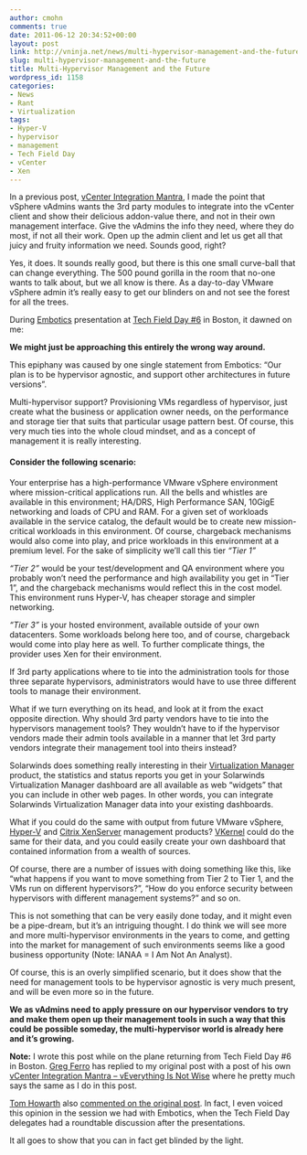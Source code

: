 ```yaml
---
author: cmohn
comments: true
date: 2011-06-12 20:34:52+00:00
layout: post
link: http://vninja.net/news/multi-hypervisor-management-and-the-future/
slug: multi-hypervisor-management-and-the-future
title: Multi-Hypervisor Management and the Future
wordpress_id: 1158
categories:
- News
- Rant
- Virtualization
tags:
- Hyper-V
- hypervisor
- management
- Tech Field Day
- vCenter
- Xen
---
```


In a previous post, [vCenter Integration Mantra](http://vninja.net/news/vcenter-integration-mantra/), I made the point that vSphere vAdmins wants the 3rd party modules to integrate into the vCenter client and show their delicious addon-value there, and not in their own management interface. Give the vAdmins the info they need, where they do most, if not all their work. Open up the admin client and let us get all that juicy and fruity information we need. Sounds good, right?

Yes, it does. It sounds really good, but there is this one small curve-ball that can change everything. The 500 pound gorilla in the room that no-one wants to talk about, but we all know is there. As a day-to-day VMware vSphere admin it’s really easy to get our blinders on and not see the forest for all the trees.

During [Embotics](http://www.embotics.com/) presentation at [Tech Field Day #6](http://techfieldday.com/2011/tfd6/)  in Boston, it dawned on me:

**We might just be approaching this entirely the wrong way around.**

This epiphany was caused by one single statement from Embotics: “Our plan is to be hypervisor agnostic, and support other architectures in future versions”. 

Multi-hypervisor support? Provisioning VMs regardless of hypervisor, just create what the business or application owner needs, on the performance and storage tier that suits that particular usage pattern best. Of course, this very much ties into the whole cloud mindset, and as a concept of management it is really interesting.



#### Consider the following scenario:


Your enterprise has a high-performance VMware vSphere environment where mission-critical applications run. All the bells and whistles are available in this environment; HA/DRS, High Performance SAN, 10GigE networking and loads of CPU and RAM. 
For a given set of workloads available in the service catalog, the default would be to create new mission-critical workloads in this environment.  Of course, chargeback mechanisms would also come into play, and price workloads in this environment at a premium level.
For the sake of simplicity we’ll call this tier _“Tier 1”_ 

_“Tier 2”_ would be your test/development and QA environment where you probably won’t need the performance and high availability you get in “Tier 1”, and the chargeback mechanisms would reflect this in the cost model. This environment runs Hyper-V, has cheaper storage and simpler networking.

_“Tier 3”_ is your hosted environment, available outside of your own datacenters. Some workloads belong here too, and of course, chargeback would come into play here as well. To further complicate things, the provider uses Xen for their environment.

If 3rd party applications where to tie into the administration tools for those three separate hypervisors, administrators would have to use three different tools to manage their environment.

What if we turn everything on its head, and look at it from the exact opposite direction. Why should 3rd party vendors have to tie into the hypervisors management tools? They wouldn’t have to if the hypervisor vendors made their admin tools available in a manner that let 3rd party vendors integrate their management tool into theirs instead? 

Solarwinds does something really interesting in their [Virtualization Manager](http://www.solarwinds.com/products/virtualization-manager/) product, the statistics and status reports you get in your Solarwinds Virtualization Manager dashboard are all available as web “widgets” that you can include in other web pages. In other words, you can integrate Solarwinds Virtualization Manager data into your existing dashboards. 

What if you could do the same with output from future VMware vSphere, [Hyper-V](http://www.microsoft.com/windowsserver2008/en/us/hyperv-main.aspx) and [Citrix XenServer](http://www.citrix.com/English/ps2/products/product.asp?contentID=683148) management products? [VKernel](http://www.vkernel.com/) could do the same for their data, and you could easily create your own dashboard that contained information from a wealth of sources. 

Of course, there are a number of issues with doing something like this, like “what happens if you want to move something from Tier 2 to Tier 1, and the VMs run on different hypervisors?”, “How do you enforce security between hypervisors with different management systems?” and so on.

This is not something that can be very easily done today, and it might even be a pipe-dream, but it’s an intriguing thought. I do think we will see more and more multi-hypervisor environments in the years to come, and getting into the market for management of such environments seems like a good business opportunity (Note: IANAA = I Am Not An Analyst).

Of course, this is an overly simplified scenario, but it does show that the need for management tools to be hypervisor agnostic is very much present, and will be even more so in the future.

**We as vAdmins need to apply pressure on our hypervisor vendors to try and make them open up their management tools in such a way that this could be possible someday, the multi-hypervisor world is already here and it’s growing.**

**Note:** 
I wrote this post while on the plane returning from Tech Field Day #6 in Boston. [Greg Ferro](http://twitter.com/etherealmindd) has replied to my original post with a post of his own [vCenter Integration Mantra – vEverything Is Not Wise](http://etherealmind.com/vcenter-integration-mantra-veverything-is-not-wise/) where he pretty much says the same as I do in this post. 

[Tom Howarth](http://twitter.com/tom_howarth ) also [commented on the original post](http://vninja.net/news/vcenter-integration-mantra/#comment-2836). In fact, I even voiced this opinion in the session we had with Embotics, when the Tech Field Day delegates had a roundtable discussion after the presentations.

It all goes to show that you can in fact get blinded by the light. 
